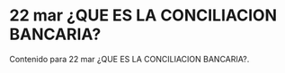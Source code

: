# 22 mar  ¿QUE ES LA CONCILIACION BANCARIA?

Contenido para 22 mar  ¿QUE ES LA CONCILIACION BANCARIA?.